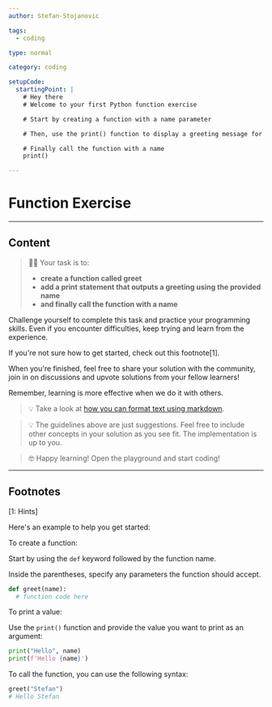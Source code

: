 ```yaml
---
author: Stefan-Stojanovic

tags:
  - coding

type: normal

category: coding

setupCode:
  startingPoint: |
    # Hey there
    # Welcome to your first Python function exercise

    # Start by creating a function with a name parameter

    # Then, use the print() function to display a greeting message for the provided name

    # Finally call the function with a name
    print()

---
```


# Function Exercise

---

## Content

> 👩‍💻 Your task is to:
> - **create a function called greet**
> - **add a print statement that outputs a greeting using the provided name**
> - **and finally call the function with a name**

Challenge yourself to complete this task and practice your programming skills. Even if you encounter difficulties, keep trying and learn from the experience.

If you're not sure how to get started, check out this footnote[1].

When you're finished, feel free to share your solution with the community, join in on discussions and upvote solutions from your fellow learners!

Remember, learning is more effective when we do it with others.

> 💡 Take a look at [how you can format text using markdown](https://www.enki.com/glossary/general/markdown-formatting).

> 💡 The guidelines above are just suggestions. Feel free to include other concepts in your solution as you see fit. The implementation is up to you.

> 🤓 Happy learning! Open the playground and start coding!

---

## Footnotes

[1: Hints]

Here's an example to help you get started:

To create a function:

Start by using the `def` keyword followed by the function name.

Inside the parentheses, specify any parameters the function should accept.

```python
def greet(name):
  # function code here
```

To print a value:

Use the `print()` function and provide the value you want to print as an argument:
```python
print("Hello", name)
print(f'Hello {name}')
```


To call the function, you can use the following syntax:
```python
greet("Stefan")
# Hello Stefan
```

